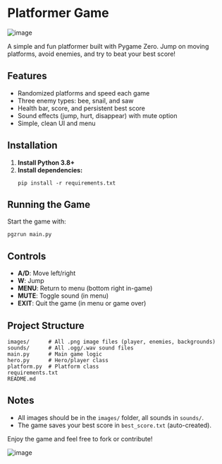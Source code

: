 # Platformer Game

![image](https://github.com/user-attachments/assets/8c2b889a-cbba-4720-b0da-ebdc16ed7ad5)

A simple and fun platformer built with Pygame Zero. Jump on moving platforms, avoid enemies, and try to beat your best score!

## Features
- Randomized platforms and speed each game
- Three enemy types: bee, snail, and saw
- Health bar, score, and persistent best score
- Sound effects (jump, hurt, disappear) with mute option
- Simple, clean UI and menu

## Installation
1. **Install Python 3.8+**
2. **Install dependencies:**
   ```
   pip install -r requirements.txt
   ```

## Running the Game
Start the game with:
```
pgzrun main.py
```

## Controls
- **A/D**: Move left/right
- **W**: Jump
- **MENU**: Return to menu (bottom right in-game)
- **MUTE**: Toggle sound (in menu)
- **EXIT**: Quit the game (in menu or game over)

## Project Structure
```
images/      # All .png image files (player, enemies, backgrounds)
sounds/      # All .ogg/.wav sound files
main.py      # Main game logic
hero.py      # Hero/player class
platform.py  # Platform class
requirements.txt
README.md
```

## Notes
- All images should be in the `images/` folder, all sounds in `sounds/`.
- The game saves your best score in `best_score.txt` (auto-created).

Enjoy the game and feel free to fork or contribute!

![image](https://github.com/user-attachments/assets/d7129558-e96a-4e25-9952-ace15af94a0b)

